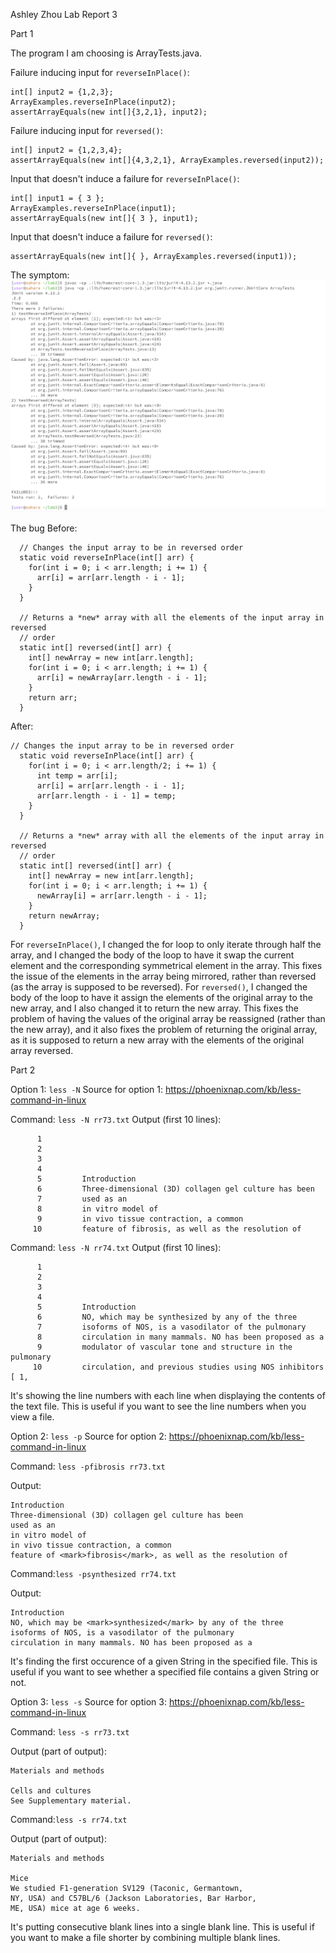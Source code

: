 Ashley Zhou
Lab Report 3

Part 1

The program I am choosing is ArrayTests.java. 

Failure inducing input for `reverseInPlace()`:
```
int[] input2 = {1,2,3};
ArrayExamples.reverseInPlace(input2);
assertArrayEquals(new int[]{3,2,1}, input2);
```
Failure inducing input for `reversed()`:
```
int[] input2 = {1,2,3,4};
assertArrayEquals(new int[]{4,3,2,1}, ArrayExamples.reversed(input2));
```
Input that doesn't induce a failure for `reverseInPlace()`:
```
int[] input1 = { 3 };
ArrayExamples.reverseInPlace(input1);
assertArrayEquals(new int[]{ 3 }, input1);
```
Input that doesn't induce a failure for `reversed()`:
```
assertArrayEquals(new int[]{ }, ArrayExamples.reversed(input1));
```
The symptom: ![Image](3-1.png)

The bug
Before: 
```
  // Changes the input array to be in reversed order
  static void reverseInPlace(int[] arr) {
    for(int i = 0; i < arr.length; i += 1) {
      arr[i] = arr[arr.length - i - 1];
    }
  }

  // Returns a *new* array with all the elements of the input array in reversed
  // order
  static int[] reversed(int[] arr) {
    int[] newArray = new int[arr.length];
    for(int i = 0; i < arr.length; i += 1) {
      arr[i] = newArray[arr.length - i - 1];
    }
    return arr;
  }
```
After:
```
// Changes the input array to be in reversed order
  static void reverseInPlace(int[] arr) {
    for(int i = 0; i < arr.length/2; i += 1) {
      int temp = arr[i];
      arr[i] = arr[arr.length - i - 1];
      arr[arr.length - i - 1] = temp;
    }
  }

  // Returns a *new* array with all the elements of the input array in reversed
  // order
  static int[] reversed(int[] arr) {
    int[] newArray = new int[arr.length];
    for(int i = 0; i < arr.length; i += 1) {
      newArray[i] = arr[arr.length - i - 1];
    }
    return newArray;
  }
```
For `reverseInPlace()`, I changed the for loop to only iterate through half the array, and 
I changed the body of the loop to have it swap the current element and the corresponding
symmetrical element in the array. This fixes the issue of the elements in the array being 
mirrored, rather than reversed (as the array is supposed to be reversed). 
For `reversed()`, I changed the body of the loop to have it assign the elements of the 
original array to the new array, and I also changed it to return the new array. This fixes
the problem of having the values of the original array be reassigned (rather than the new
array), and it also fixes the problem of returning the original array, as it is supposed
to return a new array with the elements of the original array reversed.

Part 2

Option 1: `less -N`
Source for option 1: https://phoenixnap.com/kb/less-command-in-linux

Command: `less -N rr73.txt`
Output (first 10 lines):
```
      1 
      2   
      3     
      4       
      5         Introduction
      6         Three-dimensional (3D) collagen gel culture has been
      7         used as an 
      8         in vitro model of 
      9         in vivo tissue contraction, a common
     10         feature of fibrosis, as well as the resolution of
```
Command: `less -N rr74.txt`
Output (first 10 lines):
```
      1 
      2   
      3     
      4       
      5         Introduction
      6         NO, which may be synthesized by any of the three
      7         isoforms of NOS, is a vasodilator of the pulmonary
      8         circulation in many mammals. NO has been proposed as a
      9         modulator of vascular tone and structure in the pulmonary
     10         circulation, and previous studies using NOS inhibitors [ 1,
```
It's showing the line numbers with each line when displaying the contents of
the text file. This is useful if you want to see the line numbers when you 
view a file.

Option 2: `less -p`
Source for option 2: https://phoenixnap.com/kb/less-command-in-linux

Command: `less -pfibrosis rr73.txt`

Output:
```
Introduction
Three-dimensional (3D) collagen gel culture has been
used as an
in vitro model of
in vivo tissue contraction, a common
feature of <mark>fibrosis</mark>, as well as the resolution of
```
Command:`less -psynthesized rr74.txt`

Output: 
```
Introduction
NO, which may be <mark>synthesized</mark> by any of the three
isoforms of NOS, is a vasodilator of the pulmonary
circulation in many mammals. NO has been proposed as a
```
It's finding the first occurence of a given String in the specified file. This is 
useful if you want to see whether a specified file contains a given String or not.

Option 3: `less -s`
Source for option 3: https://phoenixnap.com/kb/less-command-in-linux

Command: `less -s rr73.txt`

Output (part of output):
```
Materials and methods
        
Cells and cultures
See Supplementary material.
```
Command:`less -s rr74.txt`

Output (part of output): 
```
Materials and methods
        
Mice
We studied F1-generation SV129 (Taconic, Germantown,
NY, USA) and C57BL/6 (Jackson Laboratories, Bar Harbor,
ME, USA) mice at age 6 weeks.
```
It's putting consecutive blank lines into a single blank line. This is useful
if you want to make a file shorter by combining multiple blank lines.

